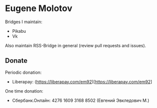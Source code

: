 Eugene Molotov
==============

Bridges I maintain:
- Pikabu
- Vk

Also maintain RSS-Bridge in general (review pull requests and issues).

Donate
------

Periodic donation:

- Liberapay: (https://liberapay.com/em92)[https://liberapay.com/em92]

One time donation:

- Сбербанк.Онлайн: 4276 1609 3168 8502 (Евгений Эвкледович М.)